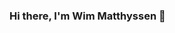 ### Hi there, I'm Wim Matthyssen 👋

<!--
**wimmatthyssen/wimmatthyssen** is a ✨ _special_ ✨ repository because its `README.md` (this file) appears on your GitHub profile.

Thinss you will find here:

☁️ Azure
📟 PowerShell
💪 ARM Templates
⚡ Azure Functions
🚀 Azure DevOps
🤖 All things Automation


📝 My blog

https://wmatthyssen.com

🐦 My Twitter account

@wmatthyssen

